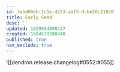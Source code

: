 ```yaml
---
id: 3abd00eb-1c1e-4253-aaf5-dcbe20c21850
title: Early Seed
desc: ''
updated: 1629504898427
created: 1604539200840
published: true
nav_exclude: true
---
```


![[dendron.release.changelog#0552:#055]]

